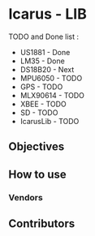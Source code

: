 # Icarus - LIB

TODO and Done list :

* US1881 - Done 
* LM35 - Done
* DS18B20 - Next
* MPU6050 - TODO
* GPS - TODO
* MLX90614 - TODO
* XBEE - TODO
* SD - TODO
* IcarusLib - TODO
 

## Objectives

## How to use

### Vendors

## Contributors
